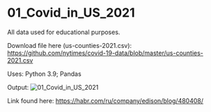 # 01_Covid_in_US_2021

All data used for educational purposes.

Download file here (us-counties-2021.csv):
https://github.com/nytimes/covid-19-data/blob/master/us-counties-2021.csv

Uses:
Python 3.9;
Pandas

Output:
![01_Covid_in_US_2021](https://user-images.githubusercontent.com/108170946/175830725-0f4bc4a5-5d4a-4ce2-9d0e-3904391ee1c2.png)

Link found here:
https://habr.com/ru/company/edison/blog/480408/
